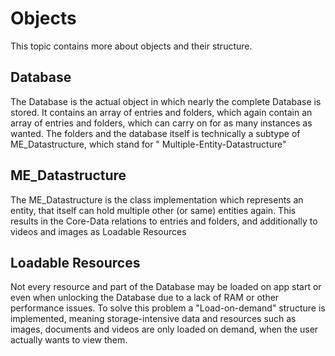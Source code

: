 # Objects

This topic contains more about objects and their structure.

## Database

The Database is the actual object in which nearly the complete Database is stored.
It contains an array of entries and folders, which again contain an array of entries and folders, which can carry on for
as many instances as wanted.
The folders and the database itself is technically a subtype of ME_Datastructure, which stand for "
Multiple-Entity-Datastructure"

## ME_Datastructure

The ME_Datastructure is the class implementation which represents an entity, that itself can hold multiple other (or
same) entities again.
This results in the Core-Data relations to entries and folders, and additionally to videos and images as Loadable
Resources

## Loadable Resources

Not every resource and part of the Database may be loaded on app start or even when unlocking the Database due to a
lack of RAM or other performance issues.
To solve this problem a "Load-on-demand" structure is implemented, meaning storage-intensive data and resources such as
images, documents and videos are only loaded on demand, when the user actually wants to view them.
